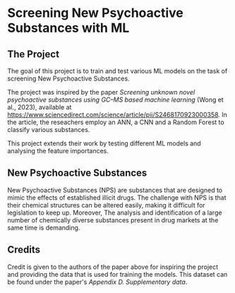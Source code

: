 # Screening New Psychoactive Substances with ML

## The Project
The goal of this project is to train and test various ML models on the task of screening New Psychoactive Substances.

The project was inspired by the paper _Screening unknown novel psychoactive substances using GC–MS based machine learning_ (Wong et al., 2023), available at https://www.sciencedirect.com/science/article/pii/S2468170923000358.
In the article, the reseachers employ an ANN, a CNN and a Random Forest to classify various substances. 

This project extends their work by testing different ML models and analysing the feature importances.

## New Psychoactive Substances
New Psychoactive Substances (NPS) are substances that are designed to mimic the effects of established illicit drugs. 
The challenge with NPS is that their chemical structures can be altered easily, making it difficult for legislation to keep up. 
Moreover, The analysis and identification of a large number of chemically diverse substances present in drug markets at the same time is demanding.

## Credits
Credit is given to the authors of the paper above for inspiring the project and providing the data that is used for training the models. This dataset can be found under the paper's _Appendix D. Supplementary data_. 
